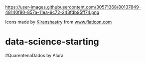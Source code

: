 https://user-images.githubusercontent.com/30571368/80137849-48140f80-857a-11ea-9c72-243fdb95ff74.png

Icons made by <a href="https://www.flaticon.com/authors/kiranshastry" title="Kiranshastry">Kiranshastry</a> from <a href="https://www.flaticon.com/" title="Flaticon"> www.flaticon.com</a>

# data-science-starting
#QuarentenaDados by Alura
